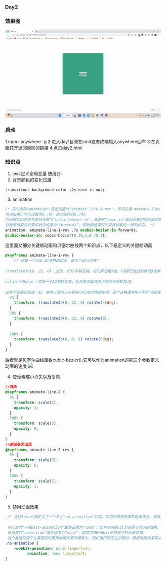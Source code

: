 ### Day2
### 效果图
<img src="./day2.gif"/>

### 启动
1.npm i anywhere -g
2.进入day1目录在cmd或者终端输入anywhere回车
3.在页面打开返回返回的链接
4.点击day2.html
### 知识点

1. less定义全局变量
使用@
2. 背景颜色的变化过渡
```css
transition: background-color .2s ease-in-out;
```
3. animation
```css
/* 将元素的"animation"属性设置为"animate-line-1-rev"，即将应用"animate-line-1-rev"关键帧动画。
将动画执行时间设置为0.7秒，即动画持续0.7秒。
将动画的动态变化曲线设置为"cubic-bezier-in"，即使用"ease-in"缓动函数控制动画的速度变化。
将动画结束后元素的状态设置为"forwards"，即动画结束时元素保持最后一帧的状态。 */
animation: animate-line-1-rev .7s @cubic-bezier-in forwards;
@cubic-bezier-in: cubic-bezier(0.30,1,0.70,1);
```
这里面又细分关键帧动画和贝塞尔曲线两个知识点，以下是定义的关键帧动画
```css
@keyframes animate-line-1-rev {
    /* 这是一个CSS 3D变换的组合，由两个部分组成：

translate3d(0, 22, 0)：这是一个3D平移变换，将元素沿着X轴、Y轴和Z轴分别移动0像素、22像素和0像素。

rotate(45deg)：这是一个2D旋转变换，将元素绕着其原点顺时针旋转45度。

这两个变换组合在一起，会使元素向上平移并以45度的角度旋转。这个变换通常用于制作动画效果或视觉效果，可以让元素在3D空间中移动、旋转或缩放。 */
  0% {
    transform: translate3d(0, 22, 0) rotate(45deg);
  }
  50% {
    transform: translate3d(0, 22, 0) rotate(0);
  }

  100% {
    transform: translate3d(0, 0, 0) rotate(0deg);
  }
}
```
后者就是贝塞尔曲线函数cubic-bezier(),它可以作为animation的第三个参数定义动画的速度
<image src="./贝塞尔曲线.png" />

4. 使元素缩小消失以及复原

```css
//消失
@keyframes animate-line-2 {
  0% {
    transform: scale(1);
    opacity: 1;
  }
  100% {
    transform: scale(0);
    opacity: 0;
  }
}
//逐渐变大出现
@keyframes animate-line-2-rev {
  0% {
    transform: scale(0);
    opacity: 0;
  }
  100% {
    transform: scale(1);
    opacity: 1;
  }
}
```
5. 禁用动画效果

```css
 /* 这段less代码定义了一个名为"no-animation"的类，它用于禁用元素的动画效果。具体来说，通过此类，当应用在某个元素上时，它会执行以下操作：

 将元素的"-webkit-animation"属性设置为"none"，即禁用Webkit浏览器下的动画效果。
 将元素的"animation"属性设置为"none"，即禁用非Webkit浏览器下的动画效果。
 这个类通常用于在需要临时禁用动画效果的场景中，例如当页面正在加载时，禁用动画效果可以减轻页面的负担，加速页面加载；或者在特殊的交互场景中，禁用动画可以使得页面具有更好的交互体验。"!important"是一个CSS属性的特殊关键字，表示当前属性的优先级高于其他属性，无论其他属性的权重如何，都会应用当前属性的值。 */
.no-animation {
	-webkit-animation: none !important;
          animation: none !important; 
}
```